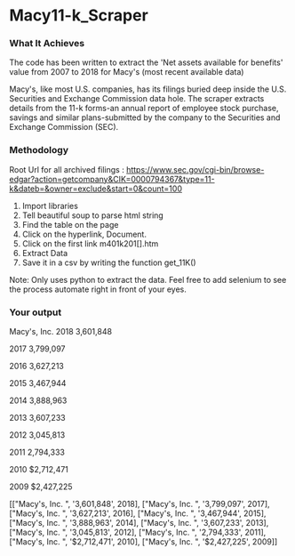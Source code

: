<h1> Macy11-k_Scraper </h1>

<h3>What It Achieves</h3>

The code has been written to extract the 'Net assets available for benefits' value from 2007 to 2018 for Macy's (most recent available data)
 
Macy's, like most U.S. companies, has its filings buried deep inside the U.S. Securities and Exchange Commission data hole. The scraper extracts details from the 11-k forms-an annual report of employee stock purchase, savings and similar plans-submitted by the company to the Securities and Exchange Commission (SEC). 


<h3>Methodology</h3>

Root Url for all archived filings : https://www.sec.gov/cgi-bin/browse-edgar?action=getcompany&CIK=0000794367&type=11-k&dateb=&owner=exclude&start=0&count=100

1) Import libraries
2) Tell beautiful soup to parse html string
3) Find the table on the page
4) Click on the hyperlink, Document. 
5) Click on the first link m401k201[].htm
6) Extract Data
7) Save it in a csv by writing the function get_11K()

Note: Only uses python to extract the data. Feel free to add selenium to see the process automate right in front of your eyes.

<h3>Your output</h3>
Macy's, Inc. 
2018
3,601,848




2017
3,799,097




2016
3,627,213




2015
3,467,944




2014
3,888,963




2013
3,607,233




2012
3,045,813




2011
2,794,333




2010
$2,712,471


2009
$2,427,225


[["Macy's, Inc. ", '3,601,848', 2018], ["Macy's, Inc. ", '3,799,097', 2017], ["Macy's, Inc. ", '3,627,213', 2016], ["Macy's, Inc. ", '3,467,944', 2015], ["Macy's, Inc. ", '3,888,963', 2014], ["Macy's, Inc. ", '3,607,233', 2013], ["Macy's, Inc. ", '3,045,813', 2012], ["Macy's, Inc. ", '2,794,333', 2011], ["Macy's, Inc. ", '$2,712,471', 2010], ["Macy's, Inc. ", '$2,427,225', 2009]]
